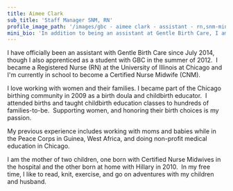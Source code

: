 ```yaml
---
title: Aimee Clark
sub_title: 'Staff Manager SNM, RN'
profile_image_path: '/images/gbc - aimee clark - assistant - rn,snm-min.jpg'
mini_bio: 'In addition to being an assistant at Gentle Birth Care, I am a nursing student, and have been a labor doula and childbirth educator for many years.  I am the mother of two children, one born with hospital midwives and one born at home with GBC. My previous experience includes working with moms and babies in the Peace Corps in West Africa, and doing non-profit medical education in Chicago.'
---
```



I have officially been an assistant with Gentle Birth Care since July 2014, though I also apprenticed as a student with GBC in the summer of 2012.&nbsp; I became a Registered Nurse (RN) at the University of Illinois at Chicago and I'm currently in school to become a Certified Nurse Midwife (CNM).

I love working with women and their families. I became part of the Chicago birthing community in 2009 as a birth doula and childbirth educator.&nbsp; I attended births and taught childbirth education classes to hundreds of families-to-be.&nbsp; Supporting women, and honoring their birth choices is my passion.

My previous experience includes working with moms and babies while in the Peace Corps in Guinea, West Africa, and doing non-profit medical education in Chicago.

I am the mother of two children, one born with Certified Nurse Midwives in the hospital and the other born at home with Hillary in 2010.&nbsp; In my free time, I like to read, knit, exercise, and go on adventures with my children and husband.